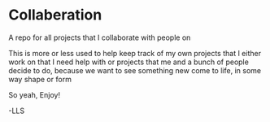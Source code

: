 # Collaberation
A repo for all projects that I collaborate with people on 

This is more or less used to help keep track of my own projects that I either work on that I need help with
or projects that me and a bunch of people decide to do, because we want to see something new come to life, in some way shape or form

So yeah, Enjoy!

-LLS
